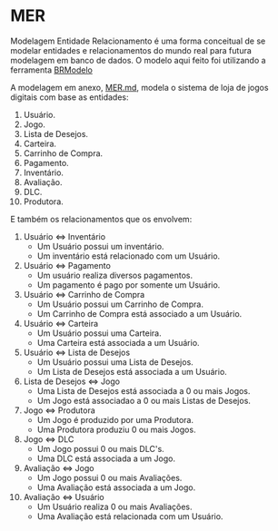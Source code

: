 # MER
Modelagem Entidade Relacionamento é uma forma conceitual de se modelar entidades e relacionamentos do mundo real para futura modelagem em banco de dados. O modelo aqui feito foi utilizando a ferramenta [BRModelo](https://app.brmodeloweb.com/#!/main)

A modelagem em anexo, [MER.md](MER\MER.png), modela o sistema de loja de jogos digitais com base as entidades:
1. Usuário.
2. Jogo.
3. Lista de Desejos.
4. Carteira.
5. Carrinho de Compra.
6. Pagamento.
7. Inventário.
8. Avaliação.
9. DLC.
10. Produtora.

E também os relacionamentos que os envolvem:
1. Usuário $\iff$ Inventário
    - Um Usuário possui um inventário.
    - Um inventário está relacionado com um Usuário.
2. Usuário $\iff$ Pagamento
    - Um usuário realiza diversos pagamentos.
    - Um pagamento é pago por somente um Usuário.
3. Usuário $\iff$ Carrinho de Compra
    - Um Usuário possui um Carrinho de Compra.
    - Um Carrinho de Compra está associado a um Usuário.
4. Usuário $\iff$ Carteira 
    - Um Usuário possui uma Carteira.
    - Uma Carteira está associada a um Usuário.
5. Usuário $\iff$ Lista de Desejos
    - Um Usuário possui uma Lista de Desejos.
    - Um Lista de Desejos está associada a um Usuário.
6. Lista de Desejos $\iff$ Jogo
    - Uma Lista de Desejos está associada a 0 ou mais Jogos.
    - Um Jogo está associadao a 0 ou mais Listas de Desejos.
7. Jogo $\iff$ Produtora 
    - Um Jogo é produzido por uma Produtora.
    - Uma Produtora produziu 0 ou mais Jogos.
8. Jogo $\iff$ DLC
    - Um Jogo possui 0 ou mais DLC's.
    - Uma DLC está associada a um Jogo.
9. Avaliação $\iff$ Jogo
    - Um Jogo possui 0 ou mais Avaliações.
    - Uma Avaliação está associada a um Jogo.
10. Avaliação $\iff$ Usuário
    - Um Usuário realiza 0 ou mais Avaliações.
    - Uma Avaliação está relacionada com um Usuário. 